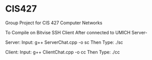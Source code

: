 # CIS427
Group Project for CIS 427 Computer Networks


To Compile on Bitvise SSH Client After connected to UMICH Server-

Server:
Input: g++ ServerChat.cpp -o sc
Then Type: ./sc



Client:
Input: g++ ClientChat.cpp -o cc
Then Type: ./cc
